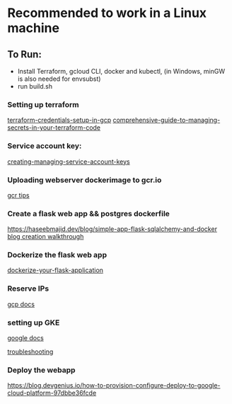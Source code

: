 # Recommended to work in a Linux machine

## To Run: 
- Install Terraform, gcloud CLI, docker and kubectl, (in Windows, minGW is also needed for envsubst)
- run build.sh 


### Setting up terraform 
[terraform-credentials-setup-in-gcp](https://medium.com/google-cloud/terraform-credentials-setup-in-gcp-c81c8ebaff5d)
[comprehensive-guide-to-managing-secrets-in-your-terraform-code](https://blog.gruntwork.io/a-comprehensive-guide-to-managing-secrets-in-your-terraform-code-1d586955ace1)

### Service account key:
[creating-managing-service-account-keys](https://cloud.google.com/iam/docs/creating-managing-service-account-keys#iam-service-account-keys-create-gcloud)


### Uploading webserver dockerimage to gcr.io
[gcr tips](https://ahmet.im/blog/google-container-registry-tips/)

### Create a flask web app && postgres dockerfile
https://haseebmajid.dev/blog/simple-app-flask-sqlalchemy-and-docker
[blog creation walkthrough](https://www.digitalocean.com/community/tutorials/how-to-make-a-web-application-using-flask-in-python-3)

### Dockerize the flask web app
[dockerize-your-flask-application](https://runnable.com/docker/python/dockerize-your-flask-application)

### Reserve IPs
[gcp docs](https://cloud.google.com/kubernetes-engine/docs/tutorials/configuring-domain-name-static-ip#gcloud)

### setting up GKE
[google docs](https://cloud.google.com/architecture/deploying-highly-available-postgresql-with-gke)

[troubleshooting](https://www.how-hard-can-it.be/when-gke-tells-your-terraform-service-account-to-go-away/)

### Deploy the webapp
https://blog.devgenius.io/how-to-provision-configure-deploy-to-google-cloud-platform-97dbbe36fcde


